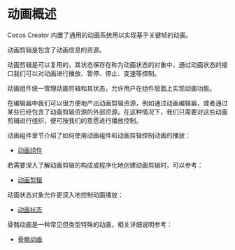 # 动画概述

Cocos Creator 内置了通用的动画系统用以实现基于关键帧的动画。

动画剪辑是包含了动画信息的资源。

动画剪辑是可以复用的，其状态保存在称为动画状态的对象中，通过动画状态的接口我们可以对动画进行播放、暂停、停止、变速等控制。

动画组件统一管理动画剪辑和其状态，允许用户在组件层面上实现动画功能。

在编辑器中我们可以很方便地产出动画剪辑资源，例如通过动画编辑器，或者通过某些已经包含了动画剪辑资源的外部资源。在这种情况下，我们只需要对这些动画剪辑进行组织，便可按我们的意愿进行播放控制。

动画组件章节介绍了如何使用动画组件和动画剪辑控制动画的播放：

- [动画组件](./animation-component.md)

若需要深入了解动画剪辑的构成或程序化地创建动画剪辑时，可以参考：

- [动画剪辑](./animation-clip.md)

动画状态对象允许更深入地控制动画播放：

- [动画状态](./animation-state.md)

骨骼动画是一种常见但类型特殊的动画，相关详细说明参考：

- [骨骼动画](./skeletal-animation.md)
